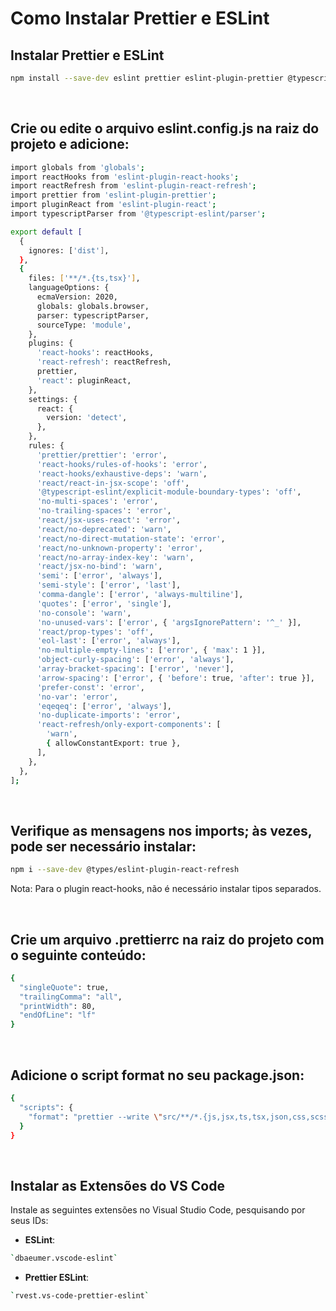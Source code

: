 # Como Instalar Prettier e ESLint

## Instalar Prettier e ESLint

```bash
npm install --save-dev eslint prettier eslint-plugin-prettier @typescript-eslint/eslint-plugin @typescript-eslint/parser eslint-config-prettier eslint-plugin-import eslint-plugin-jsx-a11y eslint-plugin-react eslint-plugin-react-hooks
```
<br>

## Crie ou edite o arquivo eslint.config.js na raiz do projeto e adicione:
```bash
import globals from 'globals';
import reactHooks from 'eslint-plugin-react-hooks';
import reactRefresh from 'eslint-plugin-react-refresh';
import prettier from 'eslint-plugin-prettier';
import pluginReact from 'eslint-plugin-react';
import typescriptParser from '@typescript-eslint/parser';

export default [
  {
    ignores: ['dist'],
  },
  {
    files: ['**/*.{ts,tsx}'],
    languageOptions: {
      ecmaVersion: 2020,
      globals: globals.browser,
      parser: typescriptParser,
      sourceType: 'module',
    },
    plugins: {
      'react-hooks': reactHooks,
      'react-refresh': reactRefresh,
      prettier,
      'react': pluginReact,
    },
    settings: {
      react: {
        version: 'detect',
      },
    },
    rules: {
      'prettier/prettier': 'error',
      'react-hooks/rules-of-hooks': 'error',
      'react-hooks/exhaustive-deps': 'warn',
      'react/react-in-jsx-scope': 'off',
      '@typescript-eslint/explicit-module-boundary-types': 'off',
      'no-multi-spaces': 'error',
      'no-trailing-spaces': 'error',
      'react/jsx-uses-react': 'error',
      'react/no-deprecated': 'warn',
      'react/no-direct-mutation-state': 'error',
      'react/no-unknown-property': 'error',
      'react/no-array-index-key': 'warn',
      'react/jsx-no-bind': 'warn',
      'semi': ['error', 'always'],
      'semi-style': ['error', 'last'],
      'comma-dangle': ['error', 'always-multiline'],      
      'quotes': ['error', 'single'],
      'no-console': 'warn',
      'no-unused-vars': ['error', { 'argsIgnorePattern': '^_' }],
      'react/prop-types': 'off',
      'eol-last': ['error', 'always'],
      'no-multiple-empty-lines': ['error', { 'max': 1 }],
      'object-curly-spacing': ['error', 'always'],
      'array-bracket-spacing': ['error', 'never'],
      'arrow-spacing': ['error', { 'before': true, 'after': true }],
      'prefer-const': 'error',
      'no-var': 'error',
      'eqeqeq': ['error', 'always'],
      'no-duplicate-imports': 'error',
      'react-refresh/only-export-components': [
        'warn',
        { allowConstantExport: true },
      ],
    },
  },
];
```

<br>

## Verifique as mensagens nos imports; às vezes, pode ser necessário instalar:
```bash
npm i --save-dev @types/eslint-plugin-react-refresh
```
Nota: Para o plugin react-hooks, não é necessário instalar tipos separados.

<br>

## Crie um arquivo .prettierrc na raiz do projeto com o seguinte conteúdo:
```bash
{
  "singleQuote": true,
  "trailingComma": "all",
  "printWidth": 80,
  "endOfLine": "lf"
}
```

<br>

## Adicione o script format no seu package.json:
```bash
{
  "scripts": {
    "format": "prettier --write \"src/**/*.{js,jsx,ts,tsx,json,css,scss,md}\""
  }
}
```

<br>

## Instalar as Extensões do VS Code

Instale as seguintes extensões no Visual Studio Code, pesquisando por seus IDs:

- **ESLint**:
```bash
`dbaeumer.vscode-eslint`
```
- **Prettier ESLint**:
```bash
`rvest.vs-code-prettier-eslint`
```





